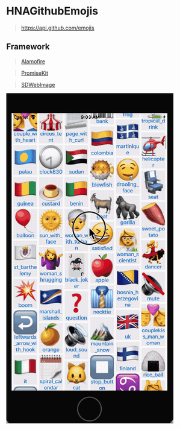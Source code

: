 # HNAGithubEmojis


 > https://api.github.com/emojis
 
 ## Framework
 
 >  [Alamofire](https://github.com/Alamofire/Foundation)
 
 >  [PromiseKit](https://github.com/mxcl/PromiseKit)
 
 >  [SDWebImage](https://github.com/rs/SDWebImage)

![image](https://github.com/Otherplayer/HNAGithubEmojis/raw/master/2017-09-05.gif)
